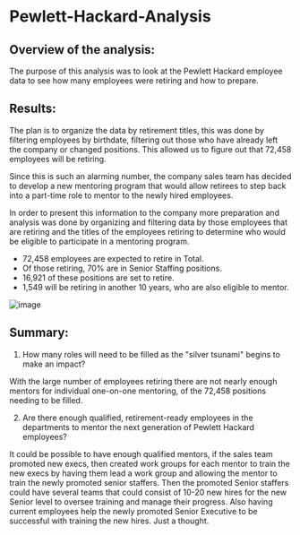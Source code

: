 # Pewlett-Hackard-Analysis

## Overview of the analysis:

The purpose of this analysis was to look at the Pewlett Hackard employee data to see how many employees were retiring and how to prepare.  
    
## Results:

The plan is to organize the data by retirement titles, this was done by filtering employees by birthdate, filtering out those who have already left the company or changed positions.  This allowed us to figure out that 72,458 employees will be retiring.  

Since this is such an alarming number, the company sales team has decided to develop a new mentoring program that would allow retirees to step back into a part-time role to mentor to the newly hired employees.
    
In order to present this information to the company more preparation and analysis was done by organizing and filtering data by those employees that are retiring and the titles of the employees retiring to determine who would be eligible to participate in a mentoring program.
    
- 72,458 employees are expected to retire in Total.
- Of those retiring, 70% are in Senior Staffing positions.
- 16,921 of these positions are set to retire.
- 1,549 will be retiring in another 10 years, who are also eligible to mentor.

![image](https://user-images.githubusercontent.com/110787194/204114158-bb29125b-b8f6-4984-980b-9bf67a18569d.png)
    
## Summary:

1. How many roles will need to be filled as the "silver tsunami" begins to make an impact? 
            
With the large number of employees retiring there are not nearly enough mentors for individual one-on-one mentoring, of the 72,458 positions needing to be filled.
    
2. Are there enough qualified, retirement-ready employees in the departments to mentor the next generation of Pewlett Hackard employees?
            
It could be possible to have enough qualified mentors, if the sales team promoted new execs, then created work groups for each mentor to train the new execs by having them lead a work group and allowing the mentor to train the newly promoted senior staffers.  Then the promoted Senior staffers could have several teams that could consist of 10-20 new hires for the new Senior level to oversee training and manage their progress.  Also having current employees help the newly promoted Senior Executive to be successful with training the new hires.  Just a thought.    

